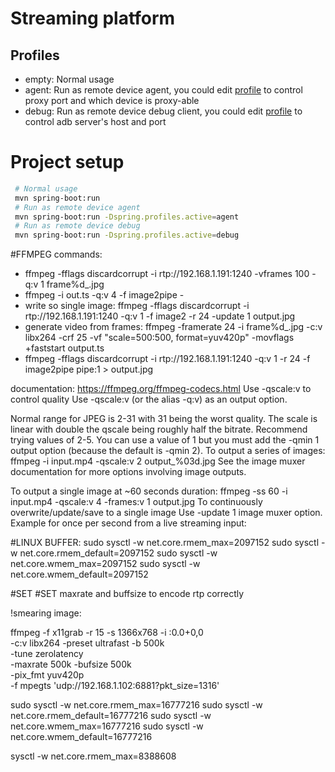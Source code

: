 # Streaming platform

## Profiles

* empty: Normal usage
* agent: Run as remote device agent, you could edit [profile](./src/main/resources/application-agent.yml) to control proxy port and which device is proxy-able
* debug: Run as remote device debug client, you could edit [profile](./src/main/resources/application-debug.yml) to control adb server's host and port

# Project setup
```bash
 # Normal usage
 mvn spring-boot:run
 # Run as remote device agent
 mvn spring-boot:run -Dspring.profiles.active=agent
 # Run as remote device debug
 mvn spring-boot:run -Dspring.profiles.active=debug
```


#FFMPEG commands:
- ffmpeg -fflags discardcorrupt -i rtp://192.168.1.191:1240 -vframes 100 -q:v 1 frame%d_.jpg
- ffmpeg -i out.ts -q:v 4 -f image2pipe -
- write so single image: ffmpeg -fflags discardcorrupt -i rtp://192.168.1.191:1240  -q:v 1 -f image2 -r 24 -update 1 output.jpg
- generate video from frames: ffmpeg -framerate 24 -i frame%d_.jpg -c:v libx264 -crf 25 -vf "scale=500:500, format=yuv420p" -movflags +faststart output.ts
- ffmpeg -fflags discardcorrupt -i rtp://192.168.1.191:1240 -q:v 1 -r 24  -f image2pipe pipe:1 > output.jpg



documentation: https://ffmpeg.org/ffmpeg-codecs.html
Use -qscale:v to control quality
Use -qscale:v (or the alias -q:v) as an output option.

Normal range for JPEG is 2-31 with 31 being the worst quality.
The scale is linear with double the qscale being roughly half the bitrate.
Recommend trying values of 2-5.
You can use a value of 1 but you must add the -qmin 1 output option (because the default is -qmin 2).
To output a series of images:
ffmpeg -i input.mp4 -qscale:v 2 output_%03d.jpg
See the image muxer documentation for more options involving image outputs.

To output a single image at ~60 seconds duration:
ffmpeg -ss 60 -i input.mp4 -qscale:v 4 -frames:v 1 output.jpg
To continuously overwrite/update/save to a single image
Use -update 1 image muxer option. Example for once per second from a live streaming input:

#LINUX BUFFER:
sudo sysctl -w net.core.rmem_max=2097152
sudo sysctl -w net.core.rmem_default=2097152
sudo sysctl -w net.core.wmem_max=2097152
sudo sysctl -w net.core.wmem_default=2097152

#SET 
#SET maxrate and buffsize to encode rtp correctly

!smearing image:

ffmpeg -f x11grab -r 15 -s 1366x768 -i :0.0+0,0 \
-c:v libx264 -preset ultrafast -b 500k \
-tune zerolatency \
-maxrate 500k -bufsize 500k \
-pix_fmt yuv420p \
-f mpegts 'udp://192.168.1.102:6881?pkt_size=1316'

sudo sysctl -w net.core.rmem_max=16777216
sudo sysctl -w net.core.rmem_default=16777216
sudo sysctl -w net.core.wmem_max=16777216
sudo sysctl -w net.core.wmem_default=16777216


sysctl -w net.core.rmem_max=8388608